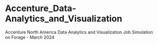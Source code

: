 # Accenture_Data-Analytics_and_Visualization
Accenture North America Data Analytics and Visualization Job Simulation on Forage - March 2024
